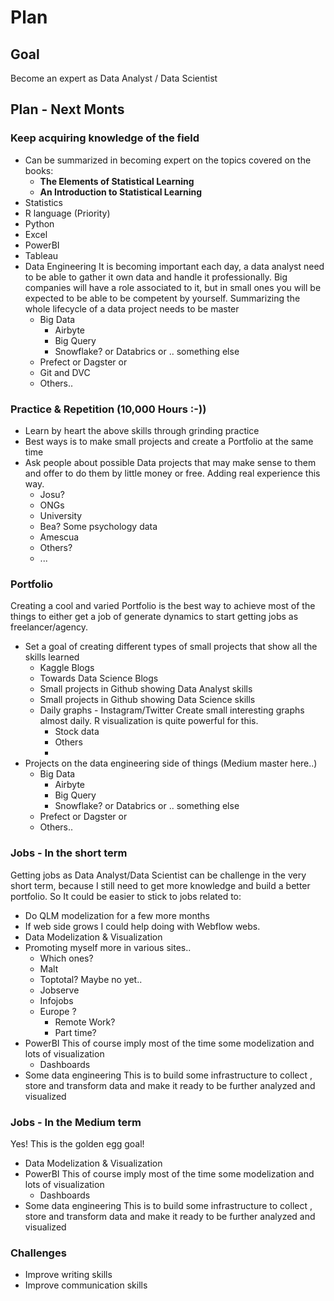 # Plan

## Goal

Become an expert as Data Analyst / Data Scientist

## Plan - Next Monts

### Keep acquiring knowledge of the field

* Can be summarized in becoming expert on the topics covered on the books:
  * **The Elements of Statistical Learning** 
  * **An Introduction to Statistical Learning**
* Statistics
* R language (Priority)
* Python
* Excel
* PowerBI
* Tableau
* Data Engineering
It is becoming important each day, a data analyst need to be able to gather it own data and handle it professionally. Big companies will have a role associated to it, but in small ones you will be expected to be able to be competent by yourself. Summarizing the whole lifecycle of a data project needs to be master
  * Big Data
    * Airbyte
    * Big Query
    * Snowflake? or Databrics or .. something else
  * Prefect or Dagster or 
  * Git and DVC
  * Others.. 


### Practice & Repetition (10,000 Hours :-))

* Learn by heart the above skills through grinding practice
* Best ways is to make small projects and create a Portfolio at the same time
* Ask people about possible Data projects that may make sense to them and offer to do them by little money or free. Adding real experience this way.
  * Josu?
  * ONGs
  * University
  * Bea? Some psychology data
  * Amescua
  * Others?
  * ...
  
### Portfolio

Creating a cool and varied Portfolio is the best way to achieve most of the things to either
get a job of generate dynamics to start getting jobs as freelancer/agency.

* Set a goal of creating different types of small projects that show all the skills learned
  * Kaggle Blogs
  * Towards Data Science Blogs
  * Small projects in Github showing Data Analyst skills
  * Small projects in Github showing Data Science skills
  * Daily graphs - Instagram/Twitter
  Create small interesting graphs almost daily. R visualization is quite powerful for this.
    * Stock data
    * Others
    * 
* Projects on the data engineering side of things (Medium master here..)
  * Big Data
    * Airbyte
    * Big Query
    * Snowflake? or Databrics or .. something else
  * Prefect or Dagster or 
  * Others.. 


### Jobs - In the short term

Getting jobs as Data Analyst/Data Scientist can be challenge in the very short term, because I still need to get more knowledge and build a better portfolio. So It could be easier to stick to jobs related to:

* Do QLM modelization for a few more months
* If web side grows I could help doing with Webflow webs.
* Data Modelization & Visualization 
* Promoting myself more in various sites..
  * Which ones?
  * Malt
  * Toptotal? Maybe no yet..
  * Jobserve
  * Infojobs
  * Europe ? 
    * Remote Work?
    * Part time?
* PowerBI 
This of course imply most of the time some modelization and lots of visualization
  * Dashboards
* Some data engineering
This is to build some infrastructure to collect , store and transform data and make it ready to be further analyzed and visualized


### Jobs - In the Medium term

Yes! This is the golden egg goal! 

* Data Modelization & Visualization 
* PowerBI 
This of course imply most of the time some modelization and lots of visualization
  * Dashboards
* Some data engineering
This is to build some infrastructure to collect , store and transform data and make it ready to be further analyzed and visualized

### Challenges

* Improve writing skills
* Improve communication skills
